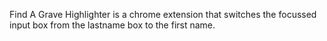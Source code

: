 Find A Grave Highlighter is a chrome extension that switches the focussed input box from the lastname box to the first name.
